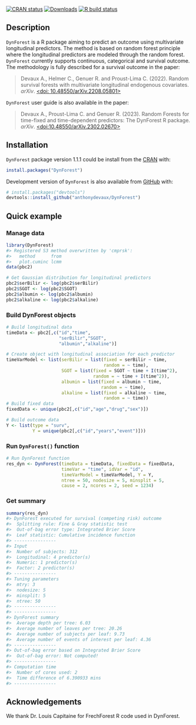 
<!-- README.md is generated from README.Rmd. Please edit that file -->
<!-- badges: start -->

[![CRAN
status](https://www.r-pkg.org/badges/version-last-release/DynForest)](https://CRAN.R-project.org/package=DynForest)
[![Downloads](https://cranlogs.r-pkg.org/badges/DynForest?color=blue)](https://www.r-pkg.org/pkg/DynForest)
[![R build
status](https://github.com/anthonydevaux/DynForest/workflows/R-CMD-check/badge.svg)](https://github.com/anthonydevaux/DynForest/actions)
<!-- badges: end -->

## Description

`DynForest` is a R package aiming to predict an outcome using
multivariate longitudinal predictors. The method is based on random
forest principle where the longitudinal predictors are modeled through
the random forest. `DynForest` currently supports continuous,
categorical and survival outcome. The methodology is fully described for
a survival outcome in the paper:

> Devaux A., Helmer C., Genuer R. and Proust-Lima C. (2022). Random
> survival forests with multivariate longitudinal endogenous covariates.
> *arXiv*. [\<doi:
> 10.48550/arXiv.2208.05801\>](https://doi.org/10.48550/arXiv.2208.05801)

`DynForest` user guide is also available in the paper:

> Devaux A., Proust-Lima C. and Genuer R. (2023). Random Forests for
> time-fixed and time-dependent predictors: The DynForest R package.
> *arXiv*.
> [\<doi:10.48550/arXiv.2302.02670\>](https://doi.org/10.48550/arXiv.2302.02670)

## Installation

`DynForest` package version 1.1.1 could be install from the
[CRAN](https://cran.r-project.org/package=DynForest) with:

``` r
install.packages("DynForest")
```

Development version of `DynForest` is also available from
[GitHub](https://github.com/anthonydevaux/DynForest) with:

``` r
# install.packages("devtools")
devtools::install_github("anthonydevaux/DynForest")
```

## Quick example

### Manage data

``` r
library(DynForest)
#> Registered S3 method overwritten by 'cmprsk':
#>   method      from
#>   plot.cuminc lcmm
data(pbc2)

# Get Gaussian distribution for longitudinal predictors
pbc2$serBilir <- log(pbc2$serBilir)
pbc2$SGOT <- log(pbc2$SGOT)
pbc2$albumin <- log(pbc2$albumin)
pbc2$alkaline <- log(pbc2$alkaline)
```

### Build DynForest objects

``` r
# Build longitudinal data
timeData <- pbc2[,c("id","time",
                    "serBilir","SGOT",
                    "albumin","alkaline")]

# Create object with longitudinal association for each predictor
timeVarModel <- list(serBilir = list(fixed = serBilir ~ time,
                                     random = ~ time),
                     SGOT = list(fixed = SGOT ~ time + I(time^2),
                                 random = ~ time + I(time^2)),
                     albumin = list(fixed = albumin ~ time,
                                    random = ~ time),
                     alkaline = list(fixed = alkaline ~ time,
                                     random = ~ time))
# Build fixed data
fixedData <- unique(pbc2[,c("id","age","drug","sex")])

# Build outcome data
Y <- list(type = "surv",
          Y = unique(pbc2[,c("id","years","event")]))
```

### Run `DynForest()` function

``` r
# Run DynForest function
res_dyn <- DynForest(timeData = timeData, fixedData = fixedData,
                     timeVar = "time", idVar = "id",
                     timeVarModel = timeVarModel, Y = Y,
                     ntree = 50, nodesize = 5, minsplit = 5,
                     cause = 2, ncores = 2, seed = 1234)
```

### Get summary

``` r
summary(res_dyn)
#> DynForest executed for survival (competing risk) outcome 
#>  Splitting rule: Fine & Gray statistic test 
#>  Out-of-bag error type: Integrated Brier Score 
#>  Leaf statistic: Cumulative incidence function 
#> ---------------- 
#> Input 
#>  Number of subjects: 312 
#>  Longitudinal: 4 predictor(s) 
#>  Numeric: 1 predictor(s) 
#>  Factor: 2 predictor(s) 
#> ---------------- 
#> Tuning parameters 
#>  mtry: 3 
#>  nodesize: 5 
#>  minsplit: 5 
#>  ntree: 50 
#> ---------------- 
#> ---------------- 
#> DynForest summary 
#>  Average depth per tree: 6.03 
#>  Average number of leaves per tree: 20.26 
#>  Average number of subjects per leaf: 9.73 
#>  Average number of events of interest per leaf: 4.36 
#> ---------------- 
#> Out-of-bag error based on Integrated Brier Score 
#>  Out-of-bag error: Not computed! 
#> ---------------- 
#> Computation time 
#>  Number of cores used: 2 
#>  Time difference of 6.390933 mins
#> ----------------
```

## Acknowledgements

We thank Dr. Louis Capitaine for FrechForest R code used in DynForest.
